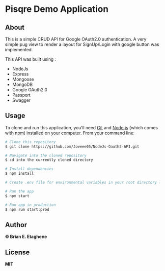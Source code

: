 # Pisqre Demo Application

## About

This is a simple CRUD API for Google OAuth2.0 authentication. A very simple pug view to render a layout for SignUp/Login with google button was implemented.

This API was built using :

- NodeJs
- Express
- Mongoose
- MongoDB
- Google OAuth2.0
- Passport
- Swagger

## Usage

To clone and run this application, you'll need [Git](https://git-scm.com) and [Node.js](https://nodejs.org/en/download/) (which comes with [npm](http://npmjs.com)) installed on your computer. From your command line:

```bash
# Clone this repository
$ git clone https://github.com/Joveee05/NodeJs-Oauth2-API.git

# Navigate into the cloned repository
$ cd into the currently cloned directory

# Install dependencies
$ npm install

# Create .env file for environmental variables in your root directory like the config.env file and provide the keys

# Run the app
$ npm start

# Run app in production
$ npm run start:prod

```

## Author

**©️ Brian E. Etaghene**

## License

**MIT**
